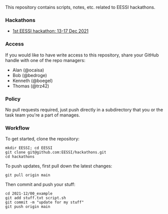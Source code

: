 This repository contains scripts, notes, etc. related to EESSI hackathons.

### Hackathons

* [1st EESSI hackathon: 13-17 Dec 2021](2021-12)

### Access

If you would like to have write access to this repository, share your GitHub handle with one of the repo managers:

* Alan (@ocaisa)
* Bob (@bedroge)
* Kenneth (@boegel)
* Thomas (@trz42)

### Policy

No pull requests required, just push directly in a subdirectory that you or the task team you're a part of manages.

### Workflow

To get started, clone the repository:

```
mkdir EESSI; cd EESSI
git clone git@github.com:EESSI/hackathons.git
cd hackathons
```

To push updates, first pull down the latest changes:

```
git pull origin main
```

Then commit and push your stuff:

```
cd 2021-12/00_example
git add stuff.txt script.sh
git commit -m "update for my stuff"
git push origin main
```

